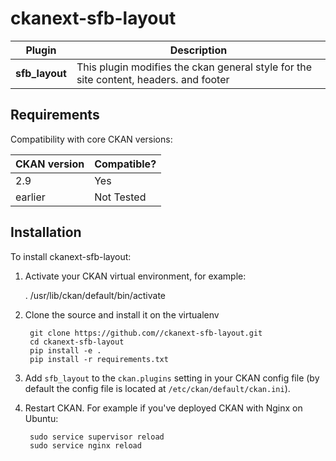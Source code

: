 # ckanext-sfb-layout

| Plugin    | Description   |
| --------------- | ------------- |
|  **sfb_layout** | This plugin modifies the ckan general style for the site content, headers. and footer    |


## Requirements

Compatibility with core CKAN versions:

| CKAN version    | Compatible?   |
| --------------- | ------------- |
|  2.9 | Yes    |
| earlier | Not Tested |           |


## Installation

To install ckanext-sfb-layout:

1. Activate your CKAN virtual environment, for example:

     . /usr/lib/ckan/default/bin/activate

2. Clone the source and install it on the virtualenv

        git clone https://github.com//ckanext-sfb-layout.git
        cd ckanext-sfb-layout
        pip install -e .
        pip install -r requirements.txt

3. Add `sfb_layout` to the `ckan.plugins` setting in your CKAN config file (by default the config file is located at `/etc/ckan/default/ckan.ini`).

4. Restart CKAN. For example if you've deployed CKAN with Nginx on Ubuntu:

        sudo service supervisor reload
        sudo service nginx reload





